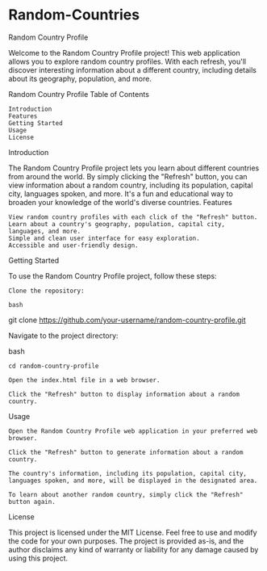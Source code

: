 # Random-Countries


Random Country Profile

Welcome to the Random Country Profile project! This web application allows you to explore random country profiles. With each refresh, you'll discover interesting information about a different country, including details about its geography, population, and more.

Random Country Profile
Table of Contents

    Introduction
    Features
    Getting Started
    Usage
    License

Introduction

The Random Country Profile project lets you learn about different countries from around the world. By simply clicking the "Refresh" button, you can view information about a random country, including its population, capital city, languages spoken, and more. It's a fun and educational way to broaden your knowledge of the world's diverse countries.
Features

    View random country profiles with each click of the "Refresh" button.
    Learn about a country's geography, population, capital city, languages, and more.
    Simple and clean user interface for easy exploration.
    Accessible and user-friendly design.

Getting Started

To use the Random Country Profile project, follow these steps:

    Clone the repository:

    bash

git clone https://github.com/your-username/random-country-profile.git

Navigate to the project directory:

bash

    cd random-country-profile

    Open the index.html file in a web browser.

    Click the "Refresh" button to display information about a random country.

Usage

    Open the Random Country Profile web application in your preferred web browser.

    Click the "Refresh" button to generate information about a random country.

    The country's information, including its population, capital city, languages spoken, and more, will be displayed in the designated area.

    To learn about another random country, simply click the "Refresh" button again.

License

This project is licensed under the MIT License. Feel free to use and modify the code for your own purposes. The project is provided as-is, and the author disclaims any kind of warranty or liability for any damage caused by using this project.
